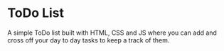 # ToDo List

A simple ToDo list built with HTML, CSS and JS where you can add and cross off your day to day tasks to keep a track of them.
